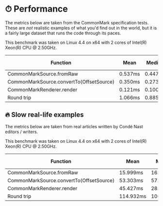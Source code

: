 # ⏱ Performance

The metrics below are taken from the CommonMark specification tests. These are _not_ realistic examples of what you'd find out in the world, but it is a fairly large dataset that runs the code through its paces.

This benchmark was taken on Linux 4.4 on x64 with 2 cores of Intel(R) Xeon(R) CPU @ 2.50GHz.

| Function | Mean | Median | 95th Percentile | Maximum | Standard Deviation |
|----------|------|--------|-----------------|---------|--------------------|
| CommonMarkSource.fromRaw | 0.537ms | 0.447ms | 0.749ms | 14.923424ms | 0.461ms |
| CommonMarkSource.convertTo(OffsetSource) | 0.350ms | 0.273ms | 0.686ms | 19.071475ms | 0.398ms |
| CommonMarkRenderer.render | 0.121ms | 0.100ms | 0.225ms | 15.635972ms | 0.153ms |
| Round trip | 1.066ms | 0.885ms | 2.039ms | 20.8971ms | 0.697ms |


## 🔥 Slow real-life examples

The metrics below are taken from real articles written by Condé Nast editors / writers.

This benchmark was taken on Linux 4.4 on x64 with 2 cores of Intel(R) Xeon(R) CPU @ 2.50GHz.

| Function | Mean | Median | 95th Percentile | Maximum | Standard Deviation |
|----------|------|--------|-----------------|---------|--------------------|
| CommonMarkSource.fromRaw | 15.999ms | 16.813ms | 20.101ms | 24.556882ms | 3.862ms |
| CommonMarkSource.convertTo(OffsetSource) | 53.303ms | 57.552ms | 68.802ms | 73.211224ms | 14.161ms |
| CommonMarkRenderer.render | 45.427ms | 28.878ms | 90.374ms | 92.986452ms | 28.938ms |
| Round trip | 114.932ms | 106.452ms | 176.815ms | 184.183862ms | 43.939ms |
